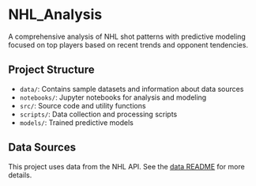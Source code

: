 # NHL_Analysis

A comprehensive analysis of NHL shot patterns with predictive modeling focused on top players based on recent trends and opponent tendencies.

## Project Structure

- `data/`: Contains sample datasets and information about data sources
- `notebooks/`: Jupyter notebooks for analysis and modeling
- `src/`: Source code and utility functions
- `scripts/`: Data collection and processing scripts
- `models/`: Trained predictive models

## Data Sources

This project uses data from the NHL API. See the [data README](data/README.md) for more details.